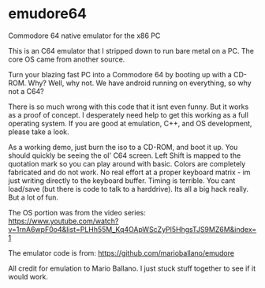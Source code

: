 # emudore64
Commodore 64 native emulator for the x86 PC

This is an C64 emulator that I stripped down to run bare metal on a PC.  The core OS came
from another source.

Turn your blazing fast PC into a Commodore 64 by booting up with a CD-ROM.
Why?  Well, why not.  We have android running on everything, so why not a C64?

There is so much wrong with this code that it isnt even funny.  But it works as a proof
of concept.  I desperately need help to get this working as a full operating system. If
you are good at emulation, C++, and OS development, please take a look.

As a working demo, just burn the iso to a CD-ROM, and boot it up.  You should quickly
be seeing the ol' C64 screen.  Left Shift is mapped to the quotation mark so you can
play around with basic.  Colors are completely fabricated and do not work.  No real effort
at a proper keyboard matrix - im just writing directly to the keyboard buffer.  Timing is terrible.
You cant load/save (but there is code to talk to a harddrive). Its all a 
big hack really.  But a lot of fun.

The OS portion was from the video series: 
https://www.youtube.com/watch?v=1rnA6wpF0o4&list=PLHh55M_Kq4OApWScZyPl5HhgsTJS9MZ6M&index=1

The emulator code is from:
https://github.com/marioballano/emudore

All credit for emulation to Mario Ballano.  I just stuck stuff together to see if it would work.